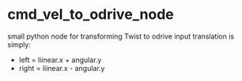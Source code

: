 # cmd_vel_to_odrive_node
small python node for transforming Twist to odrive input
translation is simply:
- left = liinear.x + angular.y
- right = liinear.x - angular.y
